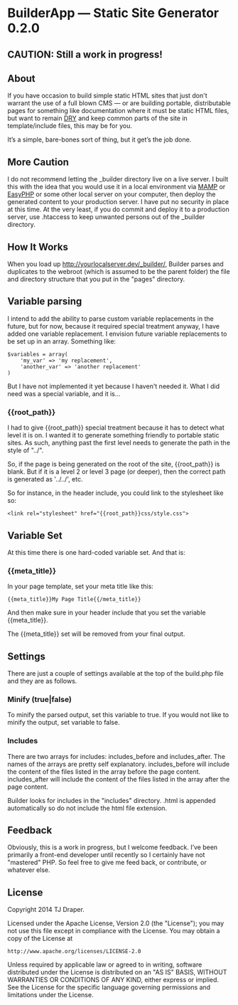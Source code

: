 # BuilderApp — Static Site Generator 0.2.0

## CAUTION: Still a work in progress!

## About

If you have occasion to build simple static HTML sites that just don't warrant the use of a full blown CMS — or are building portable, distributable pages for something like documentation where it must be static HTML files, but want to remain [DRY] and keep common parts of the site in template/include files, this may be for you.

It’s a simple, bare-bones sort of thing, but it get’s the job done.

[DRY]: http://en.wikipedia.org/wiki/Don't_repeat_yourself

## More Caution

I do not recommend letting the \_builder directory live on a live server. I built this with the idea that you would use it in a local environment via [MAMP] or [EasyPHP] or some other local server on your computer, then deploy the generated content to your production server. I have put no security in place at this time. At the very least, if you do commit and deploy it to a production server, use .htaccess to keep unwanted persons out of the \_builder directory.

[MAMP]: http://www.mamp.info/
[EasyPHP]: http://www.easyphp.org/

## How It Works

When you load up http://yourlocalserver.dev/_builder/, Builder parses and duplicates to the webroot (which is assumed to be the parent folder) the file and directory structure that you put in the "pages" directory.

## Variable parsing

I intend to add the ability to parse custom variable replacements in the future, but for now, because it required special treatment anyway, I have added one variable replacement. I envision future variable replacements to be set up in an array. Something like:

	$variables = array(
		'my_var' => 'my replacement',
		'another_var' => 'another replacement'
	)

But I have not implemented it yet because I haven't needed it. What I did need was a special variable, and it is...

### {{root_path}}

I had to give {{root_path}} special treatment because it has to detect what level it is on. I wanted it to generate something friendly to portable static sites. As such, anything past the first level needs to generate the path in the style of "../".

So, if the page is being generated on the root of the site, {{root_path}} is blank. But if it is a level 2 or level 3 page (or deeper), then the correct path is generated as '../../', etc.

So for instance, in the header include, you could link to the stylesheet like so:

	<link rel="stylesheet" href="{{root_path}}css/style.css">

## Variable Set

At this time there is one hard-coded variable set. And that is:

### {{meta_title}}

In your page template, set your meta title like this:

	{{meta_title}}My Page Title{{/meta_title}}

And then make sure in your header include that you set the variable {{meta_title}}.

The {{meta_title}} set will be removed from your final output.

## Settings

There are just a couple of settings available at the top of the build.php file and they are as follows.

### Minify (true|false)

To minify the parsed output, set this variable to true. If you would not like to minify the output, set variable to false.

### Includes

There are two arrays for includes: includes_before and includes_after. The names of the arrays are pretty self explanatory. includes_before will include the content of the files listed in the array before the page content. includes_after will include the content of the files listed in the array after the page content.

Builder looks for includes in the "includes" directory. .html is appended automatically so do not include the html file extension.

## Feedback

Obviously, this is a work in progress, but I welcome feedback. I’ve been primarily a front-end developer until recently so I certainly have not "mastered" PHP. So feel free to give me feed back, or contribute, or whatever else.

## License

Copyright 2014 TJ Draper.

Licensed under the Apache License, Version 2.0 (the "License");
you may not use this file except in compliance with the License.
You may obtain a copy of the License at

	http://www.apache.org/licenses/LICENSE-2.0

Unless required by applicable law or agreed to in writing, software
distributed under the License is distributed on an "AS IS" BASIS,
WITHOUT WARRANTIES OR CONDITIONS OF ANY KIND, either express or implied.
See the License for the specific language governing permissions and
limitations under the License.